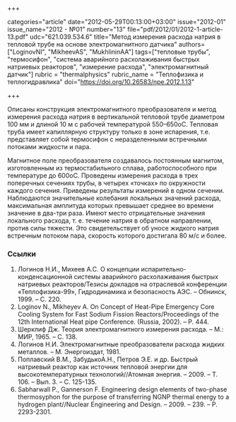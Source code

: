 +++

categories="article"
date="2012-05-29T00:13:00+03:00"
issue="2012-01"
issue_name="2012 - №01"
number="13"
file="pdf/2012/01/2012-1-article-13.pdf"
udc="621.039.534.6"
title="Метод измерения расхода натрия в тепловой трубе на основе электромагнитного датчика"
authors=["LoginovNI", "MikheevAS", "MukhlininAA"]
tags=["тепловые трубы", "термосифон", "система аварийного расхолаживания быстрых натриевых реакторов", "измерение расхода", "электромагнитный датчик"]
rubric = "thermalphysics"
rubric_name = "Теплофизика и теплогидравлика"
doi="https://doi.org/10.26583/npe.2012.1.13"

+++

Описаны конструкция электромагнитного преобразователя и метод измерения расхода натрия в вертикальной тепловой трубе диаметром 100 мм и длиной 10 м с рабочей температурой 550–650оС. Тепловая труба имеет капиллярную структуру только в зоне испарения, т.е. представляет собой термосифон с неразделенными встречными потоками жидкости и пара.

Магнитное поле преобразователя создавалось постоянным магнитом, изготовленным из термостабильного сплава, работоспособного при температуре до 600оС. Проведены измерения расхода в трех поперечных сечениях трубы, в четырех «точках» по окружности каждого сечения. Приведены результаты измерений в одном сечении. Наблюдаются значительные колебания локальных значений расхода, максимальная амплитуда которых превышает среднее во времени значение в два-три раза. Имеют место отрицательные значения локального расхода, т. е. течение натрия в обратном направлении, против силы тяжести. Это свидетельствует об уносе жидкого натрия встречным потоком пара, скорость которого достигала 80 м/с и более.

### Ссылки

1. Логинов Н.И., Михеев А.С. О концепции испарительно-конденсационной системы аварийного расхолаживания быстрых натриевых реакторов/Тезисы докладов на отраслевой конференции «Теплофизика-99», Гидродинамика и безопасность АЭС. – Обнинск, 1999. – С. 220.
2. Loginov N., Mikheyev A. On Concept of Heat-Pipe Emergency Core Cooling System for Fast Sodium Fission Reactors/Proceedings of the 12th International Heat pipe Conference. (Russia, 2002). – P. 444.
3. Шерклиф Дж. Теория электромагнитного измерения расхода. – М.: МИР, 1965. – С. 138.
4. Логинов Н.И. Электромагнитные преобразователи расхода жидких металлов. – М. Энергоиздат, 1981.
5. Поплавский В.М., ЗабудькоА.Н., Петров Э.Е. и др. Быстрый натриевый реактор как источник тепловой энергии для высокотемпературных технологий//Атомная энергия. – 2009. – Т. 106. – Вып. 3. – С. 125-135.
6. Sabharwall P., Gannerson F. Engineering design elements of two-phase thermosyphon for the purpose of transferring NGNP thermal energy to a hydrogen plant//Nuclear Engineering and Design. – 2009. – 239. – Р. 2293-2301.